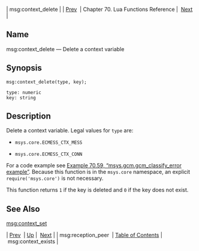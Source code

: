 | msg:context_delete |
| [Prev](lua.ref.msg_reception_peer)  | Chapter 70. Lua Functions Reference |  [Next](lua.ref.msg_context_exists) |

<a name="lua.ref.msg_context_delete"></a>
## Name

msg:context_delete — Delete a context variable

<a name="idp15890016"></a>
## Synopsis

`msg:context_delete(type, key);`

```
type: numeric
key: string
```
<a name="idp15893008"></a>
## Description

Delete a context variable. Legal values for `type` are:

*   `msys.core.ECMESS_CTX_MESS`

*   `msys.core.ECMESS_CTX_CONN`

For a code example see [Example 70.59, “msys.gcm.gcm_classify_error example”](lua.ref.msys.gcm.gcm_classify_error#lua.ref.msys.gcm.gcm_classify_error.example "Example 70.59. msys.gcm.gcm_classify_error example"). Because this function is in the `msys.core` namespace, an explicit `require('msys.core')` is not necessary.

This function returns `1` if the key is deleted and `0` if the key does not exist.

<a name="idp15901872"></a>
## See Also

[msg:context_set](lua.ref.msg_context_set "msg:context_set")

| [Prev](lua.ref.msg_reception_peer)  | [Up](lua.function.details) |  [Next](lua.ref.msg_context_exists) |
| msg:reception_peer  | [Table of Contents](index) |  msg:context_exists |

